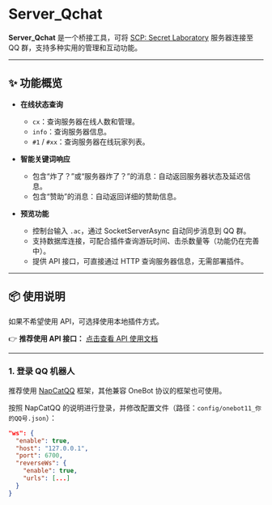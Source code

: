 # Server_Qchat

**Server_Qchat** 是一个桥接工具，可将 [SCP: Secret Laboratory](https://store.steampowered.com/app/700330/SCP_Secret_Laboratory/) 服务器连接至 QQ 群，支持多种实用的管理和互动功能。

---

## ✨ 功能概览

- **在线状态查询**
  - `cx`：查询服务器在线人数和管理。
  - `info`：查询服务器信息。
  - `#1` / `#xx`：查询服务器在线玩家列表。

- **智能关键词响应**
  - 包含“炸了？”或“服务器炸了？”的消息：自动返回服务器状态及延迟信息。
  - 包含“赞助”的消息：自动返回详细的赞助信息。

- **预览功能**
  - 控制台输入 `.ac`，通过 SocketServerAsync 自动同步消息到 QQ 群。
  - 支持数据库连接，可配合插件查询游玩时间、击杀数量等（功能仍在完善中）。
  - 提供 API 接口，可直接通过 HTTP 查询服务器信息，无需部署插件。

---

## 📦 使用说明

如果不希望使用 API，可选择使用本地插件方式。

👉 **推荐使用 API 接口：** [点击查看 API 使用文档](https://github.com/jikekei/Server_Qchat/blob/main/API%E8%B0%83%E7%94%A8%E7%89%88%E6%9C%AC.md)

---

### 1. 登录 QQ 机器人

推荐使用 [NapCatQQ](https://github.com/NapNeko/NapCatQQ) 框架，其他兼容 OneBot 协议的框架也可使用。

按照 NapCatQQ 的说明进行登录，并修改配置文件（路径：`config/onebot11_你的QQ号.json`）：

```json
"ws": {
  "enable": true,
  "host": "127.0.0.1",
  "port": 6700,
  "reverseWs": {
    "enable": true,
    "urls": [...]
  }
}
